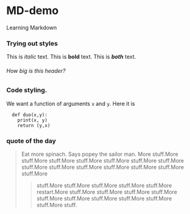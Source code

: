 # MD-demo
Learning Markdown

### Trying out styles
This is *italic* text.  This is **bold** text.
This is ***both*** text.
###### How big is this header?

### Code styling.
We want a function of arguments `x` and `y`.  Here it is
```
  def duo(x,y):
    print(x, y)
    return (y,x)
```
### quote of the day
>Eat more spinach.  Says popey the sailor man. More stuff.More stuff.More stuff.More stuff.More stuff.More stuff.More stuff.More stuff.More stuff.More stuff.More stuff.More stuff.More stuff.More stuff.More
>> stuff.More stuff.More stuff.More stuff.More
>> stuff.More
> restart.More stuff.More stuff.More stuff.More stuff.More stuff.More stuff.More stuff.More stuff.More stuff.More stuff.More stuff.
